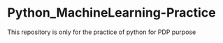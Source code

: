 # Python_MachineLearning-Practice
This repository is only for the practice of python for PDP purpose
